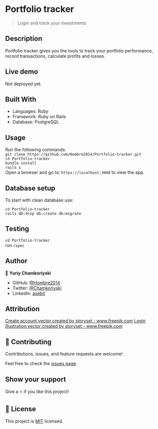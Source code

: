 # Portfolio tracker

>  Login and track your investments

## Description

Portfolio tracker gives you the tools to track your portfolio performance, record transactions, calculate profits and losses.

## Live demo

Not deployed yet.

## Built With

- Languages: Ruby
- Framework: Ruby on Rails
- Database: PostgreSQL

## Usage

Run the following commands:</br>
`git clone https://github.com/Hombre2014/Portfolio-tracker.git`</br>
`cd Portfolio-tracker`</br>
`bundle install`</br>
`rails s`</br>
Open a browser and go to: `https://localhost:3000` to view the app.

## Database setup

To start with clean database use:

`cd Portfolio-tracker`</br>
`rails db:drop db:create db:migrate`

## Testing

`cd Portfolio-tracker`</br>
run `rspec`

## Author

👤 **Yuriy Chamkoriyski**

- GitHub: [@Hombre2014](https://github.com/Hombre2014)
- Twitter: [@Chamkoriyski](https://twitter.com/Chamkoriyski)
- LinkedIn: [axebit](https://linkedin.com/in/axebit)

## Attribution

<a href='https://www.freepik.com/vectors/create-account'>Create account vector created by storyset - www.freepik.com</a>
<a href='https://www.freepik.com/vectors/login-illustration'>Login illustration vector created by storyset - www.freepik.com</a>

## 🤝 Contributing

Contributions, issues, and feature requests are welcome!

Feel free to check the [issues page](https://github.com/Hombre2014/Portfolio-tracker/issues).

## Show your support

Give a ⭐️ if you like this project!

## 📝 License

This project is [MIT](./license.md) licensed.
